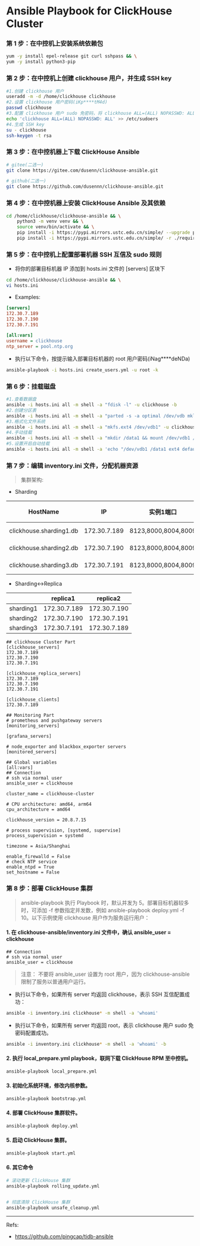# Ansible Playbook for ClickHouse Cluster

### 第 1 步：在中控机上安装系统依赖包
```bash
yum -y install epel-release git curl sshpass && \
yum -y install python3-pip
```

### 第 2 步：在中控机上创建 clickhouse 用户，并生成 SSH key
```bash
#1.创建 clickhouse 用户
useradd -m -d /home/clickhouse clickhouse
#2.设置 clickhouse 用户密码(iKp****tM4d)
passwd clickhouse
#3.配置 clickhouse 用户 sudo 免密码，将 clickhouse ALL=(ALL) NOPASSWD: ALL 添加到文件末尾即可
echo 'clickhouse ALL=(ALL) NOPASSWD: ALL' >> /etc/sudoers
#4.生成 SSH key
su - clickhouse
ssh-keygen -t rsa
```

### 第 3 步：在中控机器上下载 ClickHouse Ansible
```bash
# gitee(二选一)
git clone https://gitee.com/dusenn/clickhouse-ansible.git

# github(二选一)
git clone https://github.com/dusennn/clickhouse-ansible.git
```

### 第 4 步：在中控机器上安装 ClickHouse Ansible 及其依赖
```bash
cd /home/clickhouse/clickhouse-ansible && \
    python3 -m venv venv && \
    source venv/bin/activate && \
    pip install -i https://pypi.mirrors.ustc.edu.cn/simple/ --upgrade pip && \
    pip install -i https://pypi.mirrors.ustc.edu.cn/simple/ -r ./requirements.txt
```

### 第 5 步：在中控机上配置部署机器 SSH 互信及 sudo 规则
- 将你的部署目标机器 IP 添加到 hosts.ini 文件的 [servers] 区块下
```bash
cd /home/clickhouse/clickhouse-ansible && \
vi hosts.ini
```

- Examples:
```ini
[servers]
172.30.7.189
172.30.7.190
172.30.7.191

[all:vars]
username = clickhouse
ntp_server = pool.ntp.org
```

- 执行以下命令，按提示输入部署目标机器的 root 用户密码(iNag****deNDa)
```bash
ansible-playbook -i hosts.ini create_users.yml -u root -k 
```

### 第 6 步：挂载磁盘
```bash
#1.查看数据盘
ansible -i hosts.ini all -m shell -a "fdisk -l" -u clickhouse -b
#2.创建分区表
ansible -i hosts.ini all -m shell -a "parted -s -a optimal /dev/vdb mklabel gpt -- mkpart primary ext4 1 -1" -u clickhouse -b
#3.格式化文件系统
ansible -i hosts.ini all -m shell -a "mkfs.ext4 /dev/vdb1" -u clickhouse -b
#4.手动挂载
ansible -i hosts.ini all -m shell -a "mkdir /data1 && mount /dev/vdb1 /data1" -u clickhouse -b
#5.设置开启自动挂载
ansible -i hosts.ini all -m shell -a 'echo "/dev/vdb1 /data1 ext4 defaults 0 0" >> /etc/fstab' -u clickhouse -b
```

### 第 7 步：编辑 inventory.ini 文件，分配机器资源

> 集群架构:

- Sharding

|HostName|IP|实例1端口|实例1磁盘|实例2端口|实例2磁盘|
|---|---|---|---|---|---|
|clickhouse.sharding1.db|172.30.7.189|8123,8000,8004,8009|/data1 512GB|9123,9000,9004,9009|/data2 512GB|
|clickhouse.sharding2.db|172.30.7.190|8123,8000,8004,8009|/data1 512GB|9123,9000,9004,9009|/data2 512GB|
|clickhouse.sharding3.db|172.30.7.191|8123,8000,8004,8009|/data1 512GB|9123,9000,9004,9009|/data2 512GB|

- Sharding<->Replica

||replica1|replica2|
|---|---|---|
|sharding1|172.30.7.189|172.30.7.190|
|sharding2|172.30.7.190|172.30.7.191|
|sharding3|172.30.7.191|172.30.7.189|


```
## clickhouse Cluster Part
[clickhouse_servers]
172.30.7.189
172.30.7.190
172.30.7.191

[clickhouse_replica_servers]
172.30.7.189
172.30.7.190
172.30.7.191

[clickhouse_clients]
172.30.7.189

## Monitoring Part
# prometheus and pushgateway servers
[monitoring_servers]

[grafana_servers]

# node_exporter and blackbox_exporter servers
[monitored_servers]

## Global variables
[all:vars]
## Connection
# ssh via normal user
ansible_user = clickhouse

cluster_name = clickhouse-cluster

# CPU architecture: amd64, arm64
cpu_architecture = amd64

clickhouse_version = 20.8.7.15

# process supervision, [systemd, supervise]
process_supervision = systemd

timezone = Asia/Shanghai

enable_firewalld = False
# check NTP service
enable_ntpd = True
set_hostname = False
```

### 第 8 步：部署 ClickHouse 集群

> ansible-playbook 执行 Playbook 时，默认并发为 5。部署目标机器较多时，可添加 -f 参数指定并发数，例如 ansible-playbook deploy.yml -f 10。以下示例使用 clickhouse 用户作为服务运行用户：

#### 1. 在 clickhouse-ansible/inventory.ini 文件中，确认 ansible_user = clickhouse
```
## Connection
# ssh via normal user
ansible_user = clickhouse
```
> 注意：
> 不要将 ansible_user 设置为 root 用户，因为 clickhouse-ansible 限制了服务以普通用户运行。

- 执行以下命令，如果所有 server 均返回 clickhouse，表示 SSH 互信配置成功：
```bash
ansible -i inventory.ini clickhouse* -m shell -a 'whoami'
```

- 执行以下命令，如果所有 server 均返回 root，表示 clickhouse 用户 sudo 免密码配置成功。
```bash
ansible -i inventory.ini clickhouse* -m shell -a 'whoami' -b
```

#### 2. 执行 local_prepare.yml playbook，联网下载 ClickHouse RPM 至中控机。

```bash
ansible-playbook local_prepare.yml
```

#### 3. 初始化系统环境，修改内核参数。

```bash
ansible-playbook bootstrap.yml
```

#### 4. 部署 ClickHouse 集群软件。

```bash
ansible-playbook deploy.yml
```

#### 5. 启动 ClickHouse 集群。

```bash
ansible-playbook start.yml
```
#### 6. 其它命令
```bash
# 滚动更新 ClickHouse 集群
ansible-playbook rolling_update.yml


# 彻底清除 ClickHouse 集群
ansible-playbook unsafe_cleanup.yml
```


*****

Refs:

- https://github.com/pingcap/tidb-ansible
